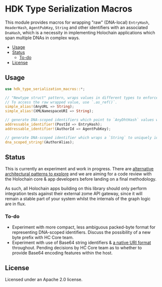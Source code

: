 # HDK Type Serialization Macros

This module provides macros for wrapping "raw" (DNA-local) `EntryHash`, `HeaderHash`, `AgentPubKey`, `String` and other identifiers with an associated `DnaHash`, which is a necessity in implementing Holochain applications which span multiple DNAs in complex ways.

<!-- MarkdownTOC -->

- [Usage](#usage)
- [Status](#status)
	- [To-do](#to-do)
- [License](#license)

<!-- /MarkdownTOC -->


## Usage

```rust
use hdk_type_serialization_macros::*;

// "Newtype struct" pattern, wraps values in different types to enforce compile-time distinctness.
// To access the raw wrapped value, use `.as_ref()`.
simple_alias!(AnyURL => String);
simple_alias!(XMLNamespaceURI => String);

// generate DNA-scoped identifiers which point to `AnyDhtHash` values within the DNA
addressable_identifier!(PostId => EntryHash);
addressable_identifier!(AuthorId => AgentPubKey);

// generate DNA-scoped identifier which wraps a `String` to uniquely identify it with the local DNA
dna_scoped_string!(AuthorAlias);
```

## Status

This is currently an experiment and work in progress. There are [alternative architectural patterns to explore](https://github.com/holo-rea/holo-rea/issues/60) and we are aiming for a code review with the Holochain core & app developers before landing on a final methodology.

As such, all Holochain apps building on this library should only perform integration tests against their external zome API gateway, since it will remain a stable part of your system whilst the internals of the graph logic are in flux.


### To-do

- Experiment with more compact, less ambiguous packed-byte format for representing DNA-scoped identifiers. Discuss the possibility of a new byte prefix with HC Core team.
- Experiment with use of Base64 string identifiers & [a native URI format](https://github.com/holo-rea/holo-rea/issues/49) throughout. Pending decisions by HC Core team as to whether to provide Base64 encoding features within the host.


## License

Licensed under an Apache 2.0 license.
